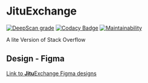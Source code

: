 # JituExchange

[![DeepScan grade](https://deepscan.io/api/teams/21091/projects/24818/branches/767576/badge/grade.svg)](https://deepscan.io/dashboard#view=project&tid=21091&pid=24818&bid=767576)  [![Codacy Badge](https://app.codacy.com/project/badge/Grade/915df3d65dce4de99d951b98aed0adec)](https://app.codacy.com/gh/JoshuaOndieki/JituExchange/dashboard?utm_source=gh&utm_medium=referral&utm_content=&utm_campaign=Badge_grade)  [![Maintainability](https://api.codeclimate.com/v1/badges/21c2d6cf64a286bec13c/maintainability)](https://codeclimate.com/github/JoshuaOndieki/JituExchange/maintainability) 

A lite Version of Stack Overflow

## Design - Figma

[Link to **Jitu**Exchange Figma designs](https://www.figma.com/file/q9AedsAJNIKBq2WE1FV1G9/JituExchange?type=design&t=qZMzWbc3PWJVdNlX-1)
